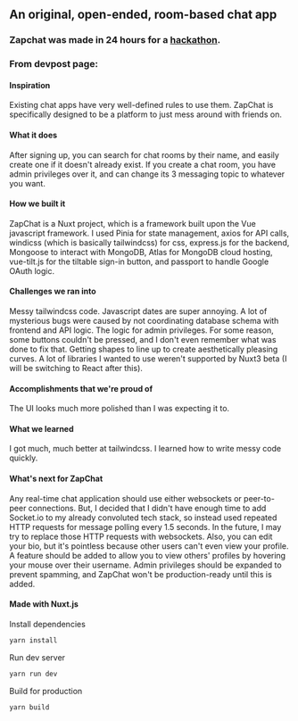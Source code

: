 ## An original, open-ended, room-based chat app

### Zapchat was made in 24 hours for a [hackathon](https://devpost.com/software/zapchat).


### From devpost page:

#### Inspiration
Existing chat apps have very well-defined rules to use them. ZapChat is specifically designed to be a platform to just mess around with friends on.

#### What it does
After signing up, you can search for chat rooms by their name, and easily create one if it doesn't already exist. If you create a chat room, you have admin privileges over it, and can change its 3 messaging topic to whatever you want.

#### How we built it
ZapChat is a Nuxt project, which is a framework built upon the Vue javascript framework. I used Pinia for state management, axios for API calls, windicss (which is basically tailwindcss) for css, express.js for the backend, Mongoose to interact with MongoDB, Atlas for MongoDB cloud hosting, vue-tilt.js for the tiltable sign-in button, and passport to handle Google OAuth logic.

#### Challenges we ran into
Messy tailwindcss code. Javascript dates are super annoying. A lot of mysterious bugs were caused by not coordinating database schema with frontend and API logic. The logic for admin privileges. For some reason, some buttons couldn't be pressed, and I don't even remember what was done to fix that. Getting shapes to line up to create aesthetically pleasing curves. A lot of libraries I wanted to use weren't supported by Nuxt3 beta (I will be switching to React after this).

#### Accomplishments that we're proud of
The UI looks much more polished than I was expecting it to.

#### What we learned
I got much, much better at tailwindcss. I learned how to write messy code quickly.

#### What's next for ZapChat
Any real-time chat application should use either websockets or peer-to-peer connections. But, I decided that I didn't have enough time to add Socket.io to my already convoluted tech stack, so instead used repeated HTTP requests for message polling every 1.5 seconds. In the future, I may try to replace those HTTP requests with websockets. Also, you can edit your bio, but it's pointless because other users can't even view your profile. A feature should be added to allow you to view others' profiles by hovering your mouse over their username. Admin privileges should be expanded to prevent spamming, and ZapChat won't be production-ready until this is added.

#### Made with Nuxt.js

Install dependencies
```bash
yarn install
```

Run dev server
```bash
yarn run dev
```

Build for production
```bash
yarn build
```
